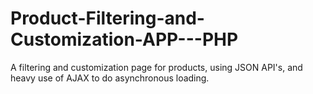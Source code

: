 # Product-Filtering-and-Customization-APP---PHP
A filtering and customization page for products, using JSON API's, and heavy use of AJAX to do asynchronous loading.

